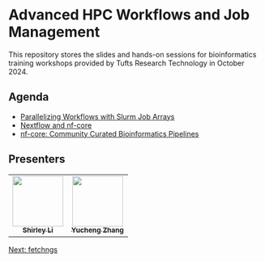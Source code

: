 # Advanced HPC Workflows and Job Management 
This repository stores the slides and hands-on sessions for bioinformatics training workshops provided by Tufts Research Technology in October 2024.


## Agenda

- [Parallelizing Workflows with Slurm Job Arrays](01_array_jobs.md)
- [Nextflow and nf-core](02_nextflow_tufts-2024Fall.pdf)
- [nf-core: Community Curated Bioinformatics Pipelines](03_nfcore.md)


## Presenters

<!-- ALL-CONTRIBUTORS-LIST:START - Do not remove or modify this section -->
<!-- prettier-ignore-start -->
<!-- markdownlint-disable -->
<table>
  <tr>
    <td align="center"><a href="https://github.com/shirleyxueli41"><img src="https://avatars.githubusercontent.com/u/88347911?v=4" width="100px;" alt=""/><br /><sub><b>Shirley Li</b></sub></a><br /></
    td>
    <td align="center"><a href="https://github.com/zhan4429"><img src="https://avatars.githubusercontent.com/u/90942318" width="100px;" alt=""/><br /><sub><b>Yucheng Zhang</b></sub></a><br /></td>    
  </tr>
</table>

<!-- markdownlint-enable -->
<!-- prettier-ignore-end -->

<!-- ALL-CONTRIBUTORS-LIST:END -->
[Next: fetchngs](01_fetchngs.md)

